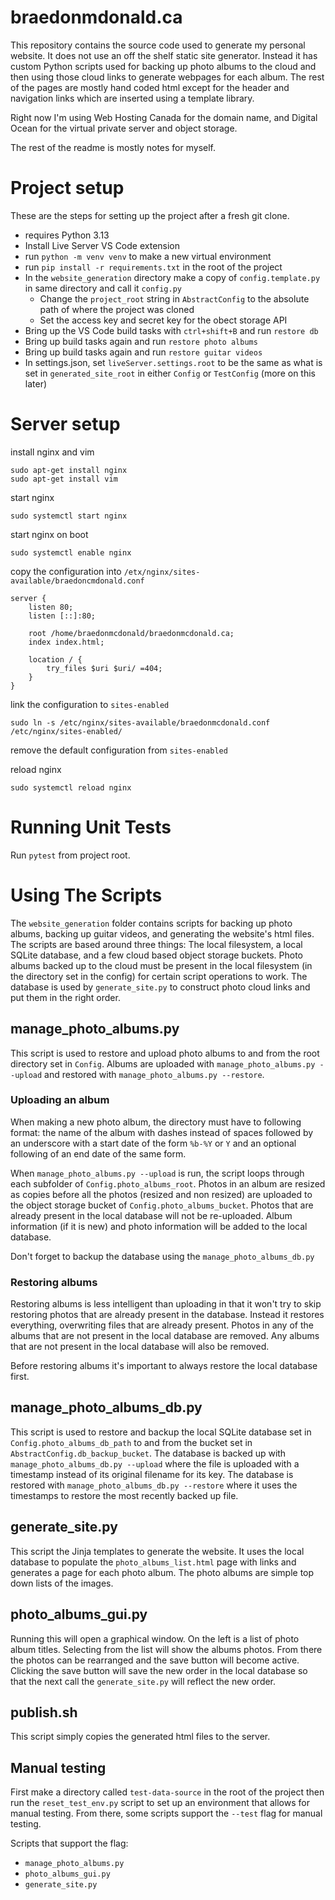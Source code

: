 # braedonmdonald.ca

This repository contains the source code used to generate my personal website.
It does not use an off the shelf static site generator. Instead it has custom
Python scripts used for backing up photo albums to the cloud and then using
those cloud links to generate webpages for each album. The rest of the pages
are mostly hand coded html except for the header and navigation links which
are inserted using a template library.

Right now I'm using Web Hosting Canada for the domain name, and Digital Ocean
for the virtual private server and object storage. 

The rest of the readme is mostly notes for myself.

# Project setup

These are the steps for setting up the project after a fresh git clone.

* requires Python 3.13
* Install Live Server VS Code extension
* run `python -m venv venv` to make a new virtual environment
* run `pip install -r requirements.txt` in the root of the project
* In the `website_generation` directory make a copy of `config.template.py` in
  same directory and call it `config.py`
  * Change the `project_root` string in `AbstractConfig` to the absolute path
    of where the project was cloned
  * Set the access key and secret key for the obect storage API
* Bring up the VS Code build tasks with `ctrl+shift+B` and run `restore db`
* Bring up build tasks again and run `restore photo albums`
* Bring up build tasks again and run `restore guitar videos`
* In settings.json, set `liveServer.settings.root` to be the same as what is 
  set in `generated_site_root` in either `Config` or `TestConfig` (more on this
  later)

# Server setup

install nginx and vim 
```
sudo apt-get install nginx
sudo apt-get install vim
```

start nginx
```
sudo systemctl start nginx
```

start nginx on boot
```
sudo systemctl enable nginx
```

copy the configuration into `/etx/nginx/sites-available/braedoncmdonald.conf`
```
server {
	listen 80;
	listen [::]:80;

	root /home/braedonmcdonald/braedonmcdonald.ca;
	index index.html;

	location / {
		try_files $uri $uri/ =404;
	}
}
```

link the configuration to `sites-enabled`
```
sudo ln -s /etc/nginx/sites-available/braedonmcdonald.conf /etc/nginx/sites-enabled/
```

remove the default configuration from `sites-enabled`

reload nginx
```
sudo systemctl reload nginx
```

# Running Unit Tests

Run `pytest` from project root.

# Using The Scripts

The `website_generation` folder contains scripts for backing up photo albums,
backing up guitar videos, and generating the website's html files. The scripts 
are based around three things: The local filesystem, a local SQLite database,
and a few cloud based object storage buckets. Photo albums backed up to the 
cloud must be present in the local filesystem (in the directory set in the 
config) for certain script operations to work. The database is used by 
`generate_site.py` to construct photo cloud links and put them in the right 
order.

## manage_photo_albums.py

This script is used to restore and upload photo albums to and from the root 
directory set in `Config`. Albums are uploaded with 
`manage_photo_albums.py --upload` and restored with 
`manage_photo_albums.py --restore`.

### Uploading an album

When making a new photo album, the directory must 
have to following format: the name of the album with dashes instead of spaces
followed by an underscore with a start date of the form `%b-%Y` or `Y` and an
optional following of an end date of the same form. 

When `manage_photo_albums.py --upload` is run, the script loops through each 
subfolder of `Config.photo_albums_root`. Photos in an album are resized as 
copies before all the photos (resized and non resized) are uploaded to the 
object storage bucket of `Config.photo_albums_bucket`. Photos that are already
present in the local database will not be re-uploaded. Album information (if 
it is new) and photo information will be added to the local database.

Don't forget to backup the database using the `manage_photo_albums_db.py`

### Restoring albums

Restoring albums is less intelligent than uploading in that it won't try to 
skip restoring photos that are already present in the database. Instead it 
restores everything, overwriting files that are already present. Photos in any 
of the albums that are not present in the local database are removed. Any 
albums that are not present in the local database will also be removed.

Before restoring albums it's important to always restore the local database 
first.

## manage_photo_albums_db.py 

This script is used to restore and backup the local SQLite database set in 
`Config.photo_albums_db_path` to and from the bucket set in 
`AbstractConfig.db_backup_bucket`. The database is backed up with
`manage_photo_albums_db.py --upload` where the file is uploaded with a 
timestamp instead of its original filename for its key. The database is 
restored with `manage_photo_albums_db.py --restore` where it uses the 
timestamps to restore the most recently backed up file. 

## generate_site.py

This script the Jinja templates to generate the website. It uses the local 
database to populate the `photo_albums_list.html` page with links and generates
a page for each photo album. The photo albums are simple top down lists of the 
images.

## photo_albums_gui.py 

Running this will open a graphical window. On the left is a list of photo album
titles. Selecting from the list will show the albums photos. From there the 
photos can be rearranged and the save button will become active. Clicking the
save button will save the new order in the local database so that the next 
call the `generate_site.py` will reflect the new order.

## publish.sh

This script simply copies the generated html files to the server.

## Manual testing

First make a directory called `test-data-source` in the root of the project
then run the `reset_test_env.py` script to set up an environment that allows
for manual testing. From there, some scripts support the `--test` flag for 
manual testing.

Scripts that support the flag:
* `manage_photo_albums.py`
* `photo_albums_gui.py`
* `generate_site.py`
